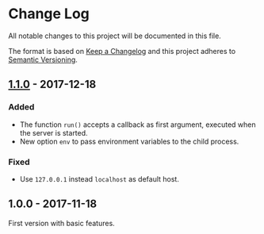 # Change Log

All notable changes to this project will be documented in this file.

The format is based on [Keep a Changelog](http://keepachangelog.com/) 
and this project adheres to [Semantic Versioning](http://semver.org/).

## [1.1.0] - 2017-12-18

### Added

- The function `run()` accepts a callback as first argument, executed when the server is started.
- New option `env` to pass environment variables to the child process.

### Fixed

- Use `127.0.0.1` instead `localhost` as default host.

## 1.0.0 - 2017-11-18

First version with basic features.

[1.1.0]: https://github.com/oscarotero/php-server-manager/compare/v1.0.0...v1.1.0
